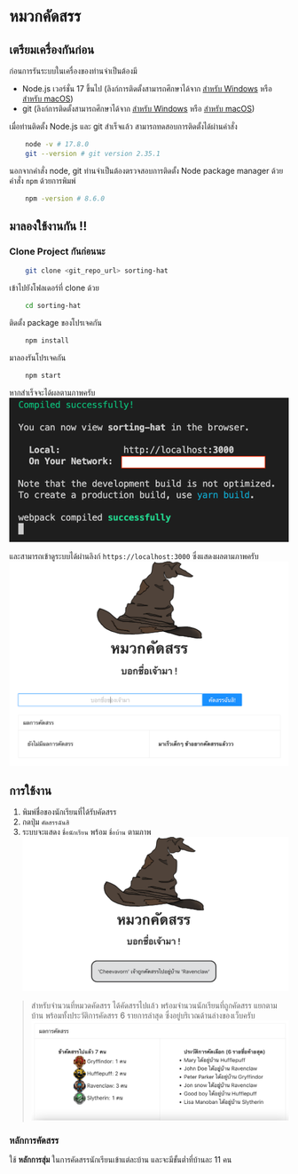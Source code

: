 # หมวกคัดสรร

## เตรียมเครื่องกันก่อน

ก่อนการรันระบบในเครื่องของท่านจำเป็นต้องมี

- Node.js เวอร์ชั่น 17 ขึ้นไป (ลิงก์การติดตั้งสามารถศึกษาได้จาก [สำหรับ Windows](https://kb.hostatom.com/content/6104/) หรือ [สำหรับ macOS](https://www.newline.co/@Adele/how-to-install-nodejs-and-npm-on-macos--22782681))
- git (ลิงก์การติดตั้งสามารถศึกษาได้จาก [สำหรับ Windows](https://medium.com/touch-technologies/%E0%B8%A7%E0%B8%B4%E0%B8%98%E0%B8%B5%E0%B8%95%E0%B8%B4%E0%B8%94%E0%B8%95%E0%B8%B1%E0%B9%89%E0%B8%87-git-%E0%B9%81%E0%B8%9A%E0%B8%9A%E0%B8%87%E0%B9%88%E0%B8%B2%E0%B8%A2%E0%B9%86-%E0%B8%A0%E0%B8%B2%E0%B8%A2%E0%B9%83%E0%B8%99-3-%E0%B8%99%E0%B8%B2%E0%B8%97%E0%B8%B5-3c8257127c40) หรือ [สำหรับ macOS](https://br.atsit.in/th/?p=1010))

เมื่อท่านติดตั้ง Node.js และ git สำเร็จแล้ว สามารถทดสอบการติดตั้งได้ผ่านคำสั่ง

```sh
    node -v # 17.8.0
    git --version # git version 2.35.1
```

นอกจากคำสั่ง node, git ท่านจำเป็นต้องตรวจสอบการติดตั้ง Node package manager ด้วยคำสั่ง `npm` ด้วยการพิมพ์

```sh
    npm -version # 8.6.0
```

## มาลองใช้งานกัน !!

### Clone Project กันก่อนนะ

```sh
    git clone <git_repo_url> sorting-hat
```

เข้าไปยังโฟลเดอร์ที่ clone ด้วย

```sh
    cd sorting-hat
```

ติดตั้ง package ของโปรเจคกัน

```sh
    npm install
```

มาลองรันโปรเจคกัน

```sh
    npm start
```

หากสำเร็จจะได้ผลตามภาพครับ
![ผลลัพธ์จาก command npm start](/public/npm_start_result.png)

และสามารถเข้าดูระบบได้ผ่านลิงก์ `https://localhost:3000` ซึ่งแสดงผลตามภาพครับ
![หมวกคัดสรร](/public/screenshot.png)

## การใช้งาน

1. พิมพ์ชื่อของนักเรียนที่ได้รับคัดสรร
2. กดปุ่ม `คัดสรรฉันสิ`
3. ระบบจะแสดง `ชื่อนักเรียน` พร้อม `ชื่อบ้าน` ตามภาพ
   ![ภาพผลลัพธ์จากการคัดสรร](/public/show-results.png)

> สำหรับจำนวนที่หมวดคัดสรร ได้คัดสรรไปแล้ว พร้อมจำนวนนักเรียนที่ถูกคัดสรร แยกตามบ้าน พร้อมทั้งประวัติการคัดสรร 6 รายการล่าสุด ซึ่งอยู่บริเวณด้านล่างของเว็บครับ
> ![แสดงสถิติ และประวัติการคัดเลือก](/public/stats.png)

### หลักการคัดสรร

ใช้ **หลักการสุ่ม** ในการคัดสรรนักเรียนเข้าแต่ละบ้าน และจะมีขั้นต่ำที่บ้านละ 11 คน
